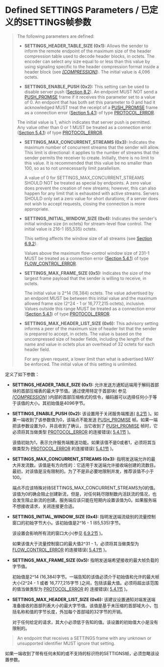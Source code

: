 # Defined SETTINGS Parameters / 已定义的SETTINGS帧参数
> The following parameters are defined:
> 
> * **SETTINGS\_HEADER\_TABLE_SIZE (0x1):** Allows the sender to inform the remote endpoint of the maximum size of the header compression table used to decode header blocks, in octets. The encoder can select any size equal to or less than this value by using signaling specific to the header compression format inside a header block (see [*[COMPRESSION]*](http://httpwg.org/specs/rfc7540.html#COMPRESSION)). The initial value is 4,096 octets.
> 
> * **SETTINGS\_ENABLE_PUSH (0x2):** This setting can be used to disable server push ([Section 8.2](http://httpwg.org/specs/rfc7540.html#PushResources)). An endpoint MUST NOT send a [PUSH\_PROMISE](http://httpwg.org/specs/rfc7540.html#PUSH_PROMISE) frame if it receives this parameter set to a value of 0. An endpoint that has both set this parameter to 0 and had it acknowledged MUST treat the receipt of a [PUSH_PROMISE](http://httpwg.org/specs/rfc7540.html#PUSH_PROMISE) frame as a connection error ([Section 5.4.1](http://httpwg.org/specs/rfc7540.html#ConnectionErrorHandler)) of type [PROTOCOL\_ERROR](http://httpwg.org/specs/rfc7540.html#PROTOCOL_ERROR).
> 
>  The initial value is 1, which indicates that server push is permitted. Any value other than 0 or 1 MUST be treated as a connection error ([Section 5.4.1](http://httpwg.org/specs/rfc7540.html#ConnectionErrorHandler)) of type [PROTOCOL_ERROR](http://httpwg.org/specs/rfc7540.html#PROTOCOL_ERROR).
> 
> * **SETTINGS\_MAX\_CONCURRENT_STREAMS (0x3):** Indicates the maximum number of concurrent streams that the sender will allow. This limit is directional: it applies to the number of streams that the sender permits the receiver to create. Initially, there is no limit to this value. It is recommended that this value be no smaller than 100, so as to not unnecessarily limit parallelism.
> 
> 	A value of 0 for SETTINGS\_MAX\_CONCURRENT_STREAMS SHOULD NOT be treated as special by endpoints. A zero value does prevent the creation of new streams; however, this can also happen for any limit that is exhausted with active streams. Servers SHOULD only set a zero value for short durations; if a server does not wish to accept requests, closing the connection is more appropriate.
> 
> * **SETTINGS\_INITIAL\_WINDOW_SIZE (0x4):** Indicates the sender's initial window size (in octets) for stream-level flow control. The initial value is 216-1 (65,535) octets.
> 
> 	This setting affects the window size of all streams (see [Section 6.9.2](http://httpwg.org/specs/rfc7540.html#InitialWindowSize)).
> 
> 	Values above the maximum flow-control window size of 231-1 MUST be treated as a connection error ([Section 5.4.1](http://httpwg.org/specs/rfc7540.html#ConnectionErrorHandler)) of type [FLOW\_CONTROL_ERROR](http://httpwg.org/specs/rfc7540.html#FLOW_CONTROL_ERROR).
> 
> * **SETTINGS\_MAX\_FRAME_SIZE (0x5):** Indicates the size of the largest frame payload that the sender is willing to receive, in octets.
> 
> 	The initial value is 2^14 (16,384) octets. The value advertised by an endpoint MUST be between this initial value and the maximum allowed frame size (2^24 - 1 or 16,777,215 octets), inclusive. Values outside this range MUST be treated as a connection error ([Section 5.4.1](http://httpwg.org/specs/rfc7540.html#ConnectionErrorHandler)) of type [PROTOCOL_ERROR](http://httpwg.org/specs/rfc7540.html#PROTOCOL_ERROR).
> 
> * **SETTINGS\_MAX\_HEADER\_LIST_SIZE (0x6):** This advisory setting informs a peer of the maximum size of header list that the sender is prepared to accept, in octets. The value is based on the uncompressed size of header fields, including the length of the name and value in octets plus an overhead of 32 octets for each header field.
> 
> 	For any given request, a lower limit than what is advertised MAY be enforced. The initial value of this setting is unlimited.

定义了如下参数：

* **SETTINGS\_HEADER\_TABLE_SIZE (0x1):** 允许发送方通知远端用于解码首部块的首部压缩表的最大字节值。通过使用特定于首部块( 参见 [*[COMPRESSION]*](http://httpwg.org/specs/rfc7540.html#COMPRESSION) )内部的首部压缩格式的信令，编码器可以选择任何小于等于该值的大小。其初始值是4096字节。
* **SETTINGS\_ENABLE_PUSH (0x2):** 该设置用于关闭服务端推送( [8.2节](http://httpwg.org/specs/rfc7540.html#PushResources) )。如果一端收到了该参数值为0，该端点不能发送 [PUSH\_PROMISE](http://httpwg.org/specs/rfc7540.html#PUSH_PROMISE) 帧。如果一端把该参数设置为0，并且收到了确认，当它收到了 [PUSH\_PROMISE](http://httpwg.org/specs/rfc7540.html#PUSH_PROMISE) 帧时，它必须将其当做类型 [PROTOCOL_ERROR](http://httpwg.org/specs/rfc7540.html#PROTOCOL_ERROR) 的连接错误( [5.4.1节](http://httpwg.org/specs/rfc7540.html#ConnectionErrorHandler) )。

  该值初始为1，表示允许服务端推送功能。如果该值不是0或者1，必须将其当做类型为 [PROTOCOL\_ERROR](http://httpwg.org/specs/rfc7540.html#PROTOCOL_ERROR) 的连接错误( [5.4.1节](http://httpwg.org/specs/rfc7540.html#ConnectionErrorHandler) )。

* **SETTINGS\_MAX\_CONCURRENT_STREAMS (0x3):** 指明发送端允许的最大并发流数。该值是有方向性的：它适用于发送端允许接收端创建的流数目。最初，对该值是没有限制的。为了不是非必要地限制并发，推荐该值不小于100。

  端点不应该特殊对待SETTINGS\_MAX\_CONCURRENT_STREAMS为0的值。该值为0的确会阻止创建新流，但是，对任何耗尽限制数内活跃流的情况，也会发生阻止新流的创建。服务端应该只能在短期内设置该值为0。如果服务端不想接收请求，关闭连接更合适。

* **SETTINGS\_INITIAL\_WINDOW_SIZE (0x4):** 指明发送端流级别的流量控制窗口的初始字节大小。该初始值是2^16 - 1 (65,535)字节。
  
  该设置会影响所有流的窗口大小(参见 [6.9.2节](http://httpwg.org/specs/rfc7540.html#InitialWindowSize) )。
  
  如果该值大于流量控制窗口的最大值2^31 - 1，必须将其当做类型为 [FLOW\_CONTROL_ERROR](http://httpwg.org/specs/rfc7540.html#FLOW_CONTROL_ERROR) 的连接错误( [5.4.1节](http://httpwg.org/specs/rfc7540.html#ConnectionErrorHandler) )。
* **SETTINGS\_MAX\_FRAME_SIZE (0x5):** 指明发送端希望接收的最大帧负载的字节值。
  
  初始值是2^14 (16,384)字节。一端告知的该值必须介于初始值和允许的最大帧大小(2^24 - 1 或者 16,777,215字节 )之间，包括该最大值。必须将超出该范围的值当做类型为 [PROTOCOL_ERROR](http://httpwg.org/specs/rfc7540.html#PROTOCOL_ERROR) 的 连接错误( [5.4.1节](http://httpwg.org/specs/rfc7540.html#ConnectionErrorHandler) )。
* **SETTINGS\_MAX\_HEADER\_LIST_SIZE (0x6):** 该建议设置通知对端发送端准备接收的首部列表大小的最大字节值。该值是基于未压缩的首部域大小，包括名称和值的字节长度，外加每个首部域的32字节的开销。

  对于任何给定的请求，其大小必须低于告知的值。该设置的初始值大小是没有限制的。

> An endpoint that receives a SETTINGS frame with any unknown or unsupported identifier MUST ignore that setting.

如果一端收到了带有任何未知的或不支持的标识符的SETTIGNS帧，必须忽略该设置参数。